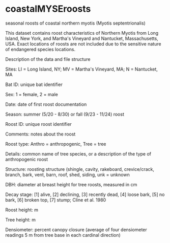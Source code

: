 # coastalMYSEroosts
seasonal roosts of coastal northern myotis (Myotis septentrionalis)

This dataset contains roost characteristics of Northern Myotis from Long Island, New York, and Martha's Vineyard and Nantucket, Massachusetts, USA. Exact locations of roosts are not included due to the sensitive nature of endangered species locations.

Description of the data and file structure

Sites: LI = Long Island, NY; MV = Martha's Vineyard, MA; N = Nantucket, MA

Bat ID: unique bat identifier

Sex: 1 = female, 2 = male

Date: date of first roost documentation

Season: summer (5/20 - 8/30) or fall (9/23 - 11/24) roost

Roost ID: unique roost identifier

Comments: notes about the roost

Roost type: Anthro = anthropogenic, Tree = tree

Details: common name of tree species, or a description of the type of anthropogenic roost

Structure: roosting structure (shingle, cavity, rakeboard, crevice/crack, branch, bark, vent, barn, roof, shed, siding, unk = unknown

DBH: diameter at breast height for tree roosts, measured in cm

Decay stage: [1] alive, [2] declining, [3] recently dead, [4] loose bark, [5] no bark, [6] broken top, [7] stump; Cline et al. 1980

Roost height: m

Tree height: m

Densiometer: percent canopy closure (average of four densiometer readings 5 m from tree base in each cardinal direction)


